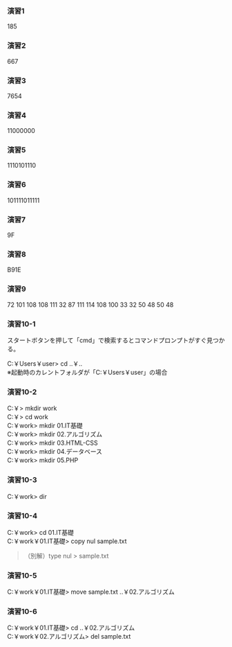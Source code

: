 ### 演習1
185

### 演習2
667

### 演習3
7654

### 演習4
11000000

### 演習5
1110101110

### 演習6
101111011111

### 演習7
9F

### 演習8
B91E

### 演習9
72 101 108 108 111 32 87 111 114 108 100 33 32 50 48 50 48

### 演習10-1
スタートボタンを押して「cmd」で検索するとコマンドプロンプトがすぐ見つかる。<br>

C:￥Users￥user> cd ..￥..<br>
※起動時のカレントフォルダが「C:￥Users￥user」の場合

### 演習10-2
C:￥> mkdir work<br>
C:￥> cd work<br>
C:￥work> mkdir 01.IT基礎<br>
C:￥work> mkdir 02.アルゴリズム<br>
C:￥work> mkdir 03.HTML-CSS<br>
C:￥work> mkdir 04.データベース<br>
C:￥work> mkdir 05.PHP

### 演習10-3
C:￥work> dir

### 演習10-4
C:￥work> cd 01.IT基礎<br>
C:￥work￥01.IT基礎> copy nul sample.txt

> （別解）type nul > sample.txt

### 演習10-5
C:￥work￥01.IT基礎> move sample.txt ..￥02.アルゴリズム

### 演習10-6
C:￥work￥01.IT基礎> cd ..￥02.アルゴリズム<br>
C:￥work￥02.アルゴリズム> del sample.txt
